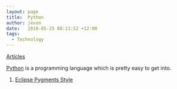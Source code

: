 ```yaml
---
layout: page
title:  Python
author: jevon
date:   2010-05-25 08:11:52 +12:00
tags:
  - Technology
---
```


[Articles](articles.md)

[Python](python.md) is a programming language which is pretty easy to get into.

1. [Eclipse Pygments Style](eclipse-pygments-style.md)
